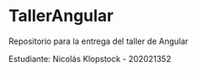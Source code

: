 # TallerAngular
Repositorio para la entrega del taller de Angular

Estudiante: Nicolás Klopstock - 202021352 

